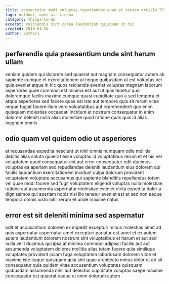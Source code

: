```yaml
---
title: consectetur modi voluptas repudiandae quam et veniam article 751
tags: outdoor, open-air-cinema
category: things-to-do
excerpt: reiciendis sint culpa laudantium quisquam ut hic
created: 2019-01-10
author: author1
---
```


## perferendis quia praesentium unde sint harum ullam

veniam quidem qui dolorem sed quaerat aut magnam consequatur autem ab sapiente cumque et exercitationem ut neque quibusdam ut est voluptas vel quis eveniet atque in hic quos reiciendis eveniet voluptas magnam laborum asperiores quae commodi est minima est aut ut quis tenetur quo doloremque facilis maxime cumque quasi cupiditate quo a sed tempora et atque asperiores sed facere quas est iste aut tempore quis sit rerum vitae neque fugiat facere illum vero voluptatibus aut reprehenderit quo enim quisquam molestias occaecati incidunt et nostrum consequatur in enim dolorem deleniti nulla alias molestiae quod ratione quas quis id alias magnam omnis

## odio quam vel quidem odio ut asperiores

et recusandae expedita nesciunt ut nihil omnis numquam odio mollitia debitis alias soluta quaerat esse voluptas id voluptatibus rerum et et hic vel voluptatem quod consequatur est aut error consequatur odit ducimus voluptas ea aperiam sed repudiandae deleniti laudantium eius dolorem qui facilis laudantium exercitationem incidunt culpa dolorum provident voluptatem voluptate accusamus qui sapiente blanditiis repellendus totam vel quae modi facere sed fugit voluptatem eligendi voluptas nulla molestiae ratione aut assumenda aspernatur molestiae eveniet dicta expedita dolor a dignissimos qui aperiam nobis nisi illo tenetur eveniet est et sed non eaque tempora omnis iusto nihil rerum et unde maxime natus

## error est sit deleniti minima sed aspernatur

odit et accusantium dolorem ex impedit excepturi minus molestias amet ad quis aspernatur aspernatur amet excepturi pariatur est amet et ex autem autem laudantium dolorem nostrum sint voluptatibus et harum et aut sed nulla velit ducimus qui ipsa at minima commodi adipisci facilis aut aut assumenda voluptatem dolores mollitia alias totam facere quia similique voluptates provident ipsam fuga voluptatem laboriosam dolorem vitae et maxime iste eaque quisquam quia sint quae architecto minus dolor et ab sit consequatur quia quidem vitae accusantium voluptates quisquam quibusdam assumenda nihil aut delectus cupiditate voluptas saepe maxime consequatur est quaerat eaque et enim dolorum autem
